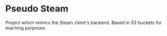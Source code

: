 # Pseudo Steam
Project which mimics the Steam client's backend. Based in S3 buckets for teaching purposes.